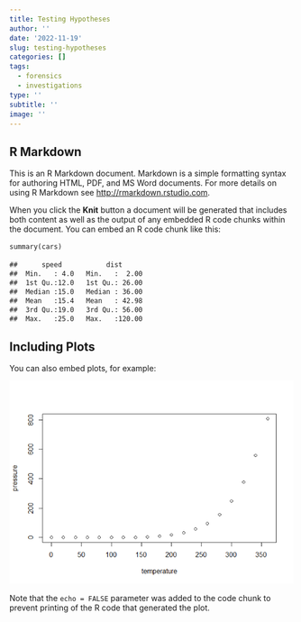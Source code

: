 ```yaml
---
title: Testing Hypotheses
author: ''
date: '2022-11-19'
slug: testing-hypotheses
categories: []
tags:
  - forensics
  - investigations
type: ''
subtitle: ''
image: ''
---
```


## R Markdown

This is an R Markdown document. Markdown is a simple formatting syntax
for authoring HTML, PDF, and MS Word documents. For more details on
using R Markdown see <http://rmarkdown.rstudio.com>.

When you click the **Knit** button a document will be generated that
includes both content as well as the output of any embedded R code
chunks within the document. You can embed an R code chunk like this:

    summary(cars)

    ##      speed           dist       
    ##  Min.   : 4.0   Min.   :  2.00  
    ##  1st Qu.:12.0   1st Qu.: 26.00  
    ##  Median :15.0   Median : 36.00  
    ##  Mean   :15.4   Mean   : 42.98  
    ##  3rd Qu.:19.0   3rd Qu.: 56.00  
    ##  Max.   :25.0   Max.   :120.00

## Including Plots

You can also embed plots, for example:

![](/assets/posts/0001-01-05-testing-hypotheses_files/figure-markdown_strict/pressure-1.png)

Note that the `echo = FALSE` parameter was added to the code chunk to
prevent printing of the R code that generated the plot.
